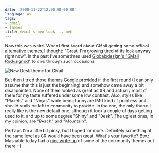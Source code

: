 ```yaml
---
date: '2008-11-22T12:00:00-00:00'
language: en
tags:
- gmail
- themes
title: GMail's new look ... meh
---
```



Now this was weird. When I first heard about GMail getting some official alternative themes, I thought: "Great, I'm growing tired of its look anyway right now". In the past I've sometimes used [Globalxdesign's "GMail Redesigned"](http://userstyles.org/styles/5867) to dive through such occasions. 

<img src="http://img.skitch.com/20081122-kurtcet8gs9ttpwr7j5w21by14.png" class="figure" alt="New Desk theme for GMail" />

But then I tried those [themes Google provided](http://googlesystem.blogspot.com/2008/11/gmail-themes.html) in the first round (I can only assume that this is just the beginning) and somehow came away a bit disappointed. None of them looked as great as GR and actually most of them for my taste suffered under some low contrast. Also, styles like "Planets" and "Ninjas" while being funny are IMO kind of pointless and should really be left to community to provide. In the end, the only theme I really like is the new default one, although it took a couple of days getting used to it, and up to some degree "Shiny" and "Desk". The ugliest ones, in my opinion, are "Beach" and "Mountain".

Perhaps I'm a little bit picky, but I hoped for more. Definitely something at the same level as GR would have been great. What's your favorite? Btw.: Mashable today had a [nice write-up](http://mashable.com/2008/11/21/custom-gmail-theme-scripts/) of some of the community themes out there :-)
